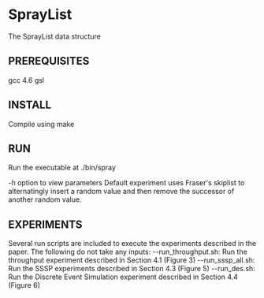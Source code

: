 SprayList
=========

The SprayList data structure

PREREQUISITES
-------------

gcc 4.6
gsl


INSTALL
-------

Compile using make


RUN
---

Run the executable at
./bin/spray

-h option to view parameters
Default experiment uses Fraser's skiplist to alternatingly insert a random value and then remove the successor of another random value.


EXPERIMENTS
-----------

Several run scripts are included to execute the experiments described in the paper. The following do not take any inputs:
--run_throughput.sh: Run the throughput experiment described in Section 4.1 (Figure 3)
--run_sssp_all.sh: Run the SSSP experiments described in Section 4.3 (Figure 5)
--run_des.sh: Run the Discrete Event Simulation experiment described in Section 4.4 (Figure 6)
